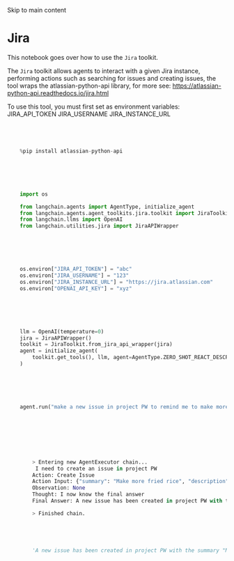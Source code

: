

Skip to main content

# Jira

This notebook goes over how to use the `Jira` toolkit.

The `Jira` toolkit allows agents to interact with a given Jira instance, performing actions such as searching for issues and creating issues, the tool wraps the atlassian-python-api library, for more
see: https://atlassian-python-api.readthedocs.io/jira.html

To use this tool, you must first set as environment variables: JIRA_API_TOKEN JIRA_USERNAME JIRA_INSTANCE_URL

```python




    %pip install atlassian-python-api



```


```python




    import os

    from langchain.agents import AgentType, initialize_agent
    from langchain.agents.agent_toolkits.jira.toolkit import JiraToolkit
    from langchain.llms import OpenAI
    from langchain.utilities.jira import JiraAPIWrapper



```


```python




    os.environ["JIRA_API_TOKEN"] = "abc"
    os.environ["JIRA_USERNAME"] = "123"
    os.environ["JIRA_INSTANCE_URL"] = "https://jira.atlassian.com"
    os.environ["OPENAI_API_KEY"] = "xyz"



```


```python




    llm = OpenAI(temperature=0)
    jira = JiraAPIWrapper()
    toolkit = JiraToolkit.from_jira_api_wrapper(jira)
    agent = initialize_agent(
        toolkit.get_tools(), llm, agent=AgentType.ZERO_SHOT_REACT_DESCRIPTION, verbose=True
    )



```


```python




    agent.run("make a new issue in project PW to remind me to make more fried rice")



```


```python






        > Entering new AgentExecutor chain...
         I need to create an issue in project PW
        Action: Create Issue
        Action Input: {"summary": "Make more fried rice", "description": "Reminder to make more fried rice", "issuetype": {"name": "Task"}, "priority": {"name": "Low"}, "project": {"key": "PW"}}
        Observation: None
        Thought: I now know the final answer
        Final Answer: A new issue has been created in project PW with the summary "Make more fried rice" and description "Reminder to make more fried rice".

        > Finished chain.





        'A new issue has been created in project PW with the summary "Make more fried rice" and description "Reminder to make more fried rice".'



```
